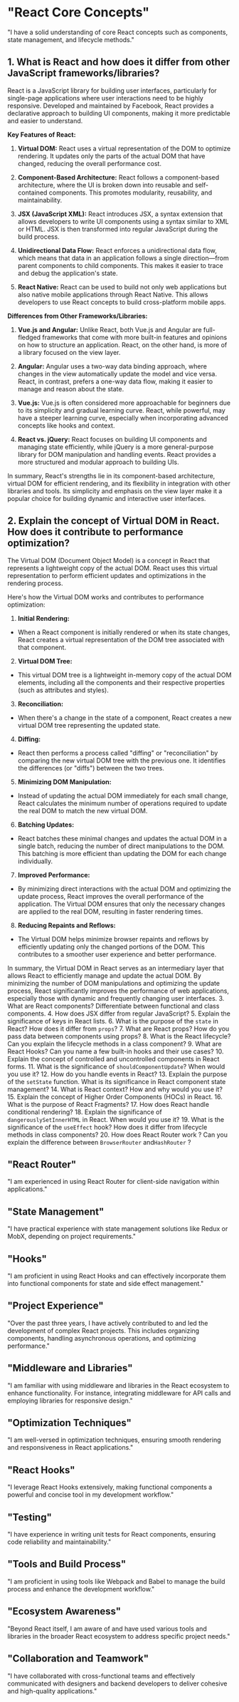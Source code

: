 # "React Core Concepts"

"I have a solid understanding of core React concepts such as components, state management, and lifecycle methods."

## 1. What is React and how does it differ from other JavaScript frameworks/libraries?

  React is a JavaScript library for building user interfaces, particularly for single-page applications where user interactions need to be highly responsive. Developed and maintained by Facebook, React provides a declarative approach to building UI components, making it more predictable and easier to understand.

  **Key Features of React:**

  1. **Virtual DOM:** React uses a virtual representation of the DOM to optimize rendering. It updates only the parts of the actual DOM that have changed, reducing the overall performance cost.

  2. **Component-Based Architecture:** React follows a component-based architecture, where the UI is broken down into reusable and self-contained components. This promotes modularity, reusability, and maintainability.

  3. **JSX (JavaScript XML):** React introduces JSX, a syntax extension that allows developers to write UI components using a syntax similar to XML or HTML. JSX is then transformed into regular JavaScript during the build process.

  4. **Unidirectional Data Flow:** React enforces a unidirectional data flow, which means that data in an application follows a single direction—from parent components to child components. This makes it easier to trace and debug the application's state.

  5. **React Native:** React can be used to build not only web applications but also native mobile applications through React Native. This allows developers to use React concepts to build cross-platform mobile apps.

  **Differences from Other Frameworks/Libraries:**

  1. **Vue.js and Angular:** Unlike React, both Vue.js and Angular are full-fledged frameworks that come with more built-in features and opinions on how to structure an application. React, on the other hand, is more of a library focused on the view layer.

  2. **Angular:** Angular uses a two-way data binding approach, where changes in the view automatically update the model and vice versa. React, in contrast, prefers a one-way data flow, making it easier to manage and reason about the state.

  3. **Vue.js:** Vue.js is often considered more approachable for beginners due to its simplicity and gradual learning curve. React, while powerful, may have a steeper learning curve, especially when incorporating advanced concepts like hooks and context.

  4. **React vs. jQuery:** React focuses on building UI components and managing state efficiently, while jQuery is a more general-purpose library for DOM manipulation and handling events. React provides a more structured and modular approach to building UIs.

  In summary, React's strengths lie in its component-based architecture, virtual DOM for efficient rendering, and its flexibility in integration with other libraries and tools. Its simplicity and emphasis on the view layer make it a popular choice for building dynamic and interactive user interfaces.

## 2. Explain the concept of Virtual DOM in React. How does it contribute to performance optimization?

  The Virtual DOM (Document Object Model) is a concept in React that represents a lightweight copy of the actual DOM. React uses this virtual representation to perform efficient updates and optimizations in the rendering process.

  Here's how the Virtual DOM works and contributes to performance optimization:

  1. **Initial Rendering:**
  - When a React component is initially rendered or when its state changes, React creates a virtual representation of the DOM tree associated with that component.

  2. **Virtual DOM Tree:**
  - This virtual DOM tree is a lightweight in-memory copy of the actual DOM elements, including all the components and their respective properties (such as attributes and styles).

  3. **Reconciliation:**
  - When there's a change in the state of a component, React creates a new virtual DOM tree representing the updated state.

  4. **Diffing:**
  - React then performs a process called "diffing" or "reconciliation" by comparing the new virtual DOM tree with the previous one. It identifies the differences (or "diffs") between the two trees.

  5. **Minimizing DOM Manipulation:**
  - Instead of updating the actual DOM immediately for each small change, React calculates the minimum number of operations required to update the real DOM to match the new virtual DOM.

  6. **Batching Updates:**
  - React batches these minimal changes and updates the actual DOM in a single batch, reducing the number of direct manipulations to the DOM. This batching is more efficient than updating the DOM for each change individually.

  7. **Improved Performance:**
  - By minimizing direct interactions with the actual DOM and optimizing the update process, React improves the overall performance of the application. The Virtual DOM ensures that only the necessary changes are applied to the real DOM, resulting in faster rendering times.

  8. **Reducing Repaints and Reflows:**
  - The Virtual DOM helps minimize browser repaints and reflows by efficiently updating only the changed portions of the DOM. This contributes to a smoother user experience and better performance.

  In summary, the Virtual DOM in React serves as an intermediary layer that allows React to efficiently manage and update the actual DOM. By minimizing the number of DOM manipulations and optimizing the update process, React significantly improves the performance of web applications, especially those with dynamic and frequently changing user interfaces.
3. What are React components? Differentiate between functional and class components.
4. How does JSX differ from regular JavaScript?
5. Explain the significance of keys in React lists.
6. What is the purpose of the `state` in React? How does it differ from `props`?
7. What are React props? How do you pass data between components using props?
8. What is the React lifecycle? Can you explain the lifecycle methods in a class component?
9.  What are React Hooks? Can you name a few built-in hooks and their use cases?
10. Explain the concept of controlled and uncontrolled components in React forms.
11. What is the significance of `shouldComponentUpdate`? When would you use it?
12. How do you handle events in React?
13. Explain the purpose of the `setState` function. What is its significance in React component state management?
14. What is React context? How and why would you use it?
15. Explain the concept of Higher Order Components (HOCs) in React.
16. What is the purpose of React Fragments?
17. How does React handle conditional rendering?
18. Explain the significance of `dangerouslySetInnerHTML` in React. When would you use it?
19. What is the significance of the `useEffect` hook? How does it differ from lifecycle methods in class components?
20. How does React Router work ? Can you explain the difference between `BrowserRouter` and`HashRouter` ?


## "React Router"

"I am experienced in using React Router for client-side navigation within applications."
## "State Management"

"I have practical experience with state management solutions like Redux or MobX, depending on project requirements."
## "Hooks"

"I am proficient in using React Hooks and can effectively incorporate them into functional components for state and side effect management."
## "Project Experience"

"Over the past three years, I have actively contributed to and led the development of complex React projects. This includes organizing components, handling asynchronous operations, and optimizing performance."
## "Middleware and Libraries"

"I am familiar with using middleware and libraries in the React ecosystem to enhance functionality. For instance, integrating middleware for API calls and employing libraries for responsive design."
## "Optimization Techniques"

"I am well-versed in optimization techniques, ensuring smooth rendering and responsiveness in React applications."
## "React Hooks"

"I leverage React Hooks extensively, making functional components a powerful and concise tool in my development workflow."
## "Testing"

"I have experience in writing unit tests for React components, ensuring code reliability and maintainability."
## "Tools and Build Process"

"I am proficient in using tools like Webpack and Babel to manage the build process and enhance the development workflow."
## "Ecosystem Awareness"

"Beyond React itself, I am aware of and have used various tools and libraries in the broader React ecosystem to address specific project needs."
## "Collaboration and Teamwork"

"I have collaborated with cross-functional teams and effectively communicated with designers and backend developers to deliver cohesive and high-quality applications."
